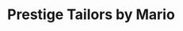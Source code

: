 ---
title: "Prestige Tailors by Mario"
url: /houston/prestige-tailors-by-mario/
shop: Schneiderei
---